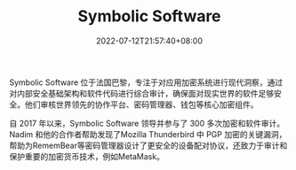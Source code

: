 ﻿---
weight: 
title: "Symbolic Software"
description: "Symbolic Software 位于法国巴黎，专注于对应用加密系统进行现代洞察，通过对内部安全基础架构和软件代码进行综合审计，确保面对现实世界的软件足够安全"
date: 2022-07-12T21:57:40+08:00
lastmod: 2022-07-12T16:45:40+08:00
draft: false
authors: ["浮尘"]
featuredImage: "symbolic-software.jpg"
link: "https://symbolic.software/"
tags: ["研究机构","Symbolic Software"]
categories: ["navigation"]
navigation: ["研究机构"]
lightgallery: true
toc: true
pinned: false
recommend: false
recommend1: false
---
Symbolic Software 位于法国巴黎，专注于对应用加密系统进行现代洞察，通过对内部安全基础架构和软件代码进行综合审计，确保面对现实世界的软件足够安全。他们审核世界领先的协作平台、密码管理器、钱包等核心加密组件。

自 2017 年以来，Symbolic Software 领导并参与了 300 多次加密和软件审计。Nadim 和他的合作者帮助发现了Mozilla Thunderbird 中 PGP 加密的关键漏洞，帮助为RememBear等密码管理器设计了更安全的设备配对协议，还致力于审计和保护重要的加密货币技术，例如MetaMask。
